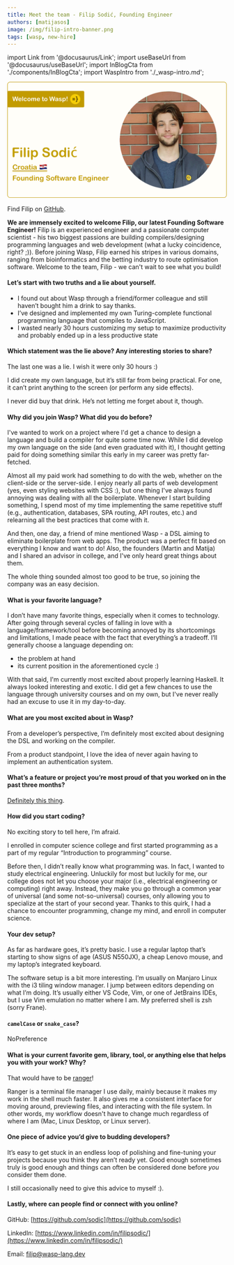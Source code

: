 ```yaml
---
title: Meet the team - Filip Sodić, Founding Engineer
authors: [matijasos]
image: /img/filip-intro-banner.png
tags: [wasp, new-hire]
---
```


import Link from '@docusaurus/Link';
import useBaseUrl from '@docusaurus/useBaseUrl';
import InBlogCta from './components/InBlogCta';
import WaspIntro from './_wasp-intro.md';

![Welcome Filip!](../static/img/filip-intro-banner.png)

Find Filip on [GitHub](https://github.com/sodic).

<!--truncate-->

<WaspIntro />
<InBlogCta />

**We are immensely excited to welcome Filip, our latest Founding Software Engineer!** Filip is an experienced engineer and a passionate computer scientist - his two biggest passions are building compilers/designing programming languages and web development (what a lucky coincidence, right? ;)). Before joining Wasp, Filip earned his stripes in various domains, ranging from bioinformatics and the betting industry to route optimisation software. Welcome to the team, Filip - we can't wait to see what you build!

#### Let’s start with two truths and a lie about yourself.

- I found out about Wasp through a friend/former colleague and still haven’t
  bought him a drink to say thanks.
- I’ve designed and implemented my own Turing-complete functional programming language that
  compiles to JavaScript.
- I wasted nearly 30 hours customizing my setup to maximize productivity and
  probably ended up in a less productive state

#### Which statement was the lie above? Any interesting stories to share?

The last one was a lie. I wish it were only 30 hours :)

I did create my own language, but it’s still far from being practical. For one,
it can’t print anything to the screen (or perform any side effects).

I never did buy that drink. He’s not letting me forget about it, though.

#### Why did you join Wasp? What did you do before?

I've wanted to work on a project where I'd get a chance to design a language and build a
compiler for quite some time now. While I did develop my own language on the
side (and even graduated with it), I thought getting paid for doing something
similar this early in my career was pretty far-fetched.

Almost all my paid work had something to do with the web, whether on the
client-side or the server-side. I enjoy nearly all parts of web development
(yes, even styling websites with CSS :), but one thing I've always found
annoying was dealing with all the boilerplate. Whenever I start building
something, I spend most of my time implementing the same repetitive stuff
(e.g., authentication, databases, SPA routing, API routes, etc.) and relearning
all the best practices that come with it.

And then, one day, a friend of mine mentioned Wasp - a DSL aiming to eliminate
boilerplate from web apps. The product was a perfect fit based on everything I
know and want to do! Also, the founders (Martin and Matija) and I shared an
advisor in college, and I've only heard great things about them.

The whole thing sounded almost too good to be true, so joining the company was
an easy decision.

#### What is your favorite language?

I don’t have many favorite things, especially when it comes to technology.
After going through several cycles of falling in love with a
language/framework/tool before becoming annoyed by its shortcomings and
limitations, I made peace with the fact that everything’s a tradeoff. I’ll
generally choose a language depending on:
- the problem at hand
- its current position in the aforementioned cycle :)

With that said, I'm currently most excited about properly learning Haskell. It
always looked interesting and exotic. I did get a few chances to use
the language through university courses and on my own, but I've never really had an excuse to
use it in my day-to-day.

#### What are you most excited about in Wasp?

From a developer’s perspective, I’m definitely most excited about designing the
DSL and working on the compiler.

From a product standpoint, I love the idea of never again having to implement
an authentication system.

#### What’s a feature or project you’re most proud of that you worked on in the past three months?

[Definitely this thing](https://www.youtube.com/watch?v=dQw4w9WgXcQ).

#### How did you start coding?

No exciting story to tell here, I’m afraid.

I enrolled in computer science college and first started programming as a part
of my regular “Introduction to programming” course.

Before then, I didn’t really know what programming was. In fact, I  wanted to
study electrical engineering. Unluckily for most but luckily for me, our
college does not let you choose your major (i.e., electrical engineering or
computing) right away. Instead, they make you go through a common year of
universal (and some not-so-universal) courses, only allowing you to specialize
at the start of your second year. Thanks to this quirk, I had a chance to
encounter programming, change my mind, and enroll in computer science.

#### Your dev setup?

As far as hardware goes, it’s pretty basic. I use a regular laptop that’s
starting to show signs of age (ASUS N550JX), a cheap Lenovo mouse, and my
laptop’s integrated keyboard.

The software setup is a bit more interesting. I’m usually on Manjaro Linux with
the i3 tiling window manager. I jump between editors depending on what I’m
doing. It’s usually either VS Code, Vim, or one of JetBrains IDEs, but I use
Vim emulation no matter where I am. My preferred shell is zsh (sorry Frane).

#### `camelCase` or `snake_case`?

NoPreference

#### What is your current favorite gem, library, tool, or anything else that helps you with your work? Why?

That would have to be [ranger](https://github.com/ranger/ranger)!

Ranger is a terminal file manager I use daily, mainly because it makes my work
in the shell much faster. It also gives me a consistent interface for moving
around, previewing files, and interacting with the file system. In other words,
my workflow doesn't have to change much regardless of where I am (Mac, Linux
Desktop, or Linux server).

#### One piece of advice you’d give to budding developers?

It’s easy to get stuck in an endless loop of polishing and fine-tuning your
projects because you think they aren’t ready yet. Good enough sometimes truly
is good enough and things can often be considered done before _you_ consider them
done.

I still occasionally need to give this advice to myself :).

####  Lastly, where can people find or connect with you online?

GitHub: [https://github.com/sodic](https://github.com/sodic)

LinkedIn: [https://www.linkedin.com/in/filipsodic/](https://www.linkedin.com/in/filipsodic/)

Email: filip@wasp-lang.dev
